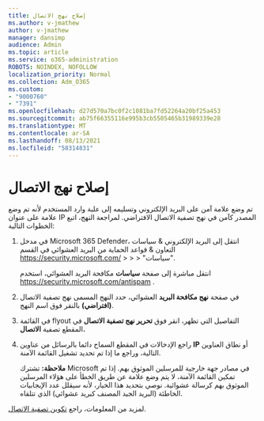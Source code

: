 ```yaml
---
title: إصلاح نهج الاتصال
ms.author: v-jmathew
author: v-jmathew
manager: dansimp
audience: Admin
ms.topic: article
ms.service: o365-administration
ROBOTS: NOINDEX, NOFOLLOW
localization_priority: Normal
ms.collection: Adm_O365
ms.custom:
- "9000760"
- "7391"
ms.openlocfilehash: d27d570a7bc0f2c1081ba7fd52264a20bf25a453
ms.sourcegitcommit: ab75f66355116e995b3cb5505465b31989339e28
ms.translationtype: MT
ms.contentlocale: ar-SA
ms.lasthandoff: 08/13/2021
ms.locfileid: "58314831"
---
```

# <a name="fix-connection-policy"></a>إصلاح نهج الاتصال

تم وضع علامة آمن على البريد الإلكتروني وتسليمه إلى علبة وارد المستخدم لأنه تم وضع علامة على عنوان IP المصدر كآمن في نهج تصفية الاتصال الافتراضي. لمراجعة النهج، اتبع الخطوات التالية:

1. في مدخل Microsoft 365 Defender، انتقل إلى البريد الإلكتروني & سياسات التعاون & قواعد الحماية من البريد العشوائي في القسم <https://security.microsoft.com/>  \>  \>  \>  "سياسات". 

   انتقل مباشرة إلى صفحة **سياسات** مكافحة البريد العشوائي، استخدم <https://security.microsoft.com/antispam> .

2. في صفحة **نهج مكافحة البريد** العشوائي، حدد النهج المسمى نهج تصفية الاتصال **(افتراضي)** بالنقر فوق اسم النهج.

3. في القائمة flyout التفاصيل التي تظهر، انقر فوق **تحرير نهج تصفية الاتصال** في المقطع تصفية **الاتصال.**

4. راجع الإدخالات في المقطع السماح دائما بالرسائل من عناوين **IP**  أو نطاق العناوين التالية، وراجع ما إذا تم تحديد تشغيل القائمة الآمنة.

   **ملاحظة:** تشترك Microsoft في مصادر جهة خارجية للمرسلين الموثوق بهم. إذا تم تمكين القائمة الآمنة، لا يتم وضع علامة عن طريق الخطأ على هؤلاء المرسلين الموثوق بهم كرسالة عشوائية. نوصي بتحديد هذا الخيار، لأنه سيقلل عدد الإيجابيات الخاطئة (البريد الجيد المصنف كبريد عشوائي) الذي تتلقاه.

لمزيد من المعلومات، راجع [تكوين تصفية الاتصال](https://docs.microsoft.com/microsoft-365/security/office-365-security/configure-the-connection-filter-policy).
